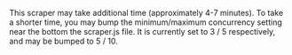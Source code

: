 This scraper may take additional time (approximately 4-7 minutes). To take a shorter time, you may bump the minimum/maximum concurrency setting near the bottom the scraper.js file. It is currently set to 3 / 5 respectively, and may be bumped to 5 / 10.

